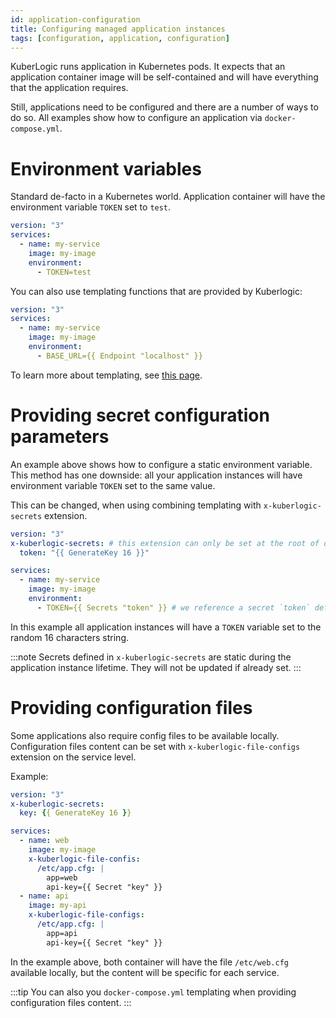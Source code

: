 ```yaml
---
id: application-configuration
title: Configuring managed application instances
tags: [configuration, application, configuration]
---
```


KuberLogic runs application in Kubernetes pods.
It expects that an application container image will be self-contained and will have everything that the application requires.

Still, applications need to be configured and there are a number of ways to do so.
All examples show how to configure an application via `docker-compose.yml`.

# Environment variables
Standard de-facto in a Kubernetes world. Application container will have the environment variable `TOKEN` set to `test`.

```yaml
version: "3"
services:
  - name: my-service
    image: my-image
    environment:
      - TOKEN=test
```

You can also use templating functions that are provided by Kuberlogic:
```yaml
version: "3"
services:
  - name: my-service
    image: my-image
    environment:
      - BASE_URL={{ Endpoint "localhost" }}
```

To learn more about templating, see [this page](/docs/configuring/docker-compose).

# Providing secret configuration parameters
An example above shows how to configure a static environment variable.
This method has one downside: all your application instances will have environment variable `TOKEN` set to the same value.

This can be changed, when using combining templating with `x-kuberlogic-secrets` extension.

```yaml
version: "3"
x-kuberlogic-secrets: # this extension can only be set at the root of docker-compose
  token: "{{ GenerateKey 16 }}"

services:
  - name: my-service
    image: my-image
    environment:
      - TOKEN={{ Secrets "token" }} # we reference a secret `token` defined in `x-kuberlogic-secrets` extension.
```

In this example all application instances will have a `TOKEN` variable set to the random 16 characters string.

:::note
Secrets defined in `x-kuberlogic-secrets` are static during the application instance lifetime.
They will not be updated if already set.
:::

# Providing configuration files
Some applications also require config files to be available locally.
Configuration files content can be set with `x-kuberlogic-file-configs` extension on the service level.

Example:
```yaml
version: "3"
x-kuberlogic-secrets:
  key: {{ GenerateKey 16 }}

services:
  - name: web
    image: my-image
    x-kuberlogic-file-confis:
      /etc/app.cfg: |
        app=web
        api-key={{ Secret "key" }}
  - name: api
    image: my-api
    x-kuberlogic-file-configs:
      /etc/app.cfg: |
        app=api
        api-key={{ Secret "key" }}
```

In the example above, both container will have the file `/etc/web.cfg` available locally, but the content will be specific for each service.

:::tip
You can also you `docker-compose.yml` templating when providing configuration files content.
:::
